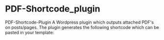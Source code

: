 # PDF-Shortcode_plugin

PDF-Shortcode-Plugin
A Wordpress plugin which outputs attached PDF's on posts/pages.
The plugin generates the following shortcode which can be pasted in your template: <?php echo do_shortcode('[pdf_shortcode]'); ?>
